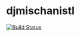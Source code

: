# djmischanistl

[![Build Status](https://travis-ci.org/flow23/djmischanistl.svg?branch=master)](https://travis-ci.org/flow23/djmischanistl)
